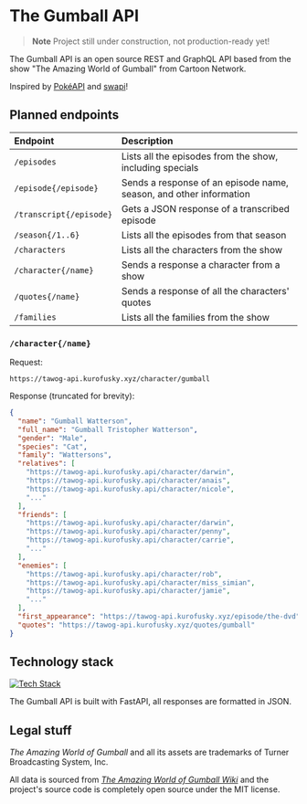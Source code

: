 # The Gumball API

> **Note**
> Project still under construction, not production-ready yet!

The Gumball API is an open source REST and GraphQL API based from the
show "The Amazing World of Gumball" from Cartoon Network.

Inspired by [PokéAPI](https://pokeapi.co/about) and [swapi](https://swapi.dev/about)!

## Planned endpoints
| Endpoint                | Description                                                        |
|:------------------------|:-------------------------------------------------------------------|
| `/episodes`             | Lists all the episodes from the show, including specials           |
| `/episode{/episode}`    | Sends a response of an episode name, season, and other information |
| `/transcript{/episode}` | Gets a JSON response of a transcribed episode                      |
| `/season{/1..6}`        | Lists all the episodes from that season                            |
| `/characters`           | Lists all the characters from the show                             |
| `/character{/name}`     | Sends a response a character from a show                           |
| `/quotes{/name}`        | Sends a response of all the characters' quotes                     |
| `/families`             | Lists all the families from the show                               |

### `/character{/name}`

Request:
```
https://tawog-api.kurofusky.xyz/character/gumball
```

Response (truncated for brevity):
```json
{
  "name": "Gumball Watterson",
  "full_name": "Gumball Tristopher Watterson",
  "gender": "Male",
  "species": "Cat",
  "family": "Wattersons",
  "relatives": [
    "https://tawog-api.kurofusky.api/character/darwin",
    "https://tawog-api.kurofusky.api/character/anais",
    "https://tawog-api.kurofusky.api/character/nicole",
    "..."
  ],
  "friends": [
    "https://tawog-api.kurofusky.api/character/darwin",
    "https://tawog-api.kurofusky.api/character/penny",
    "https://tawog-api.kurofusky.api/character/carrie",
    "..."
  ],
  "enemies": [
    "https://tawog-api.kurofusky.api/character/rob",
    "https://tawog-api.kurofusky.api/character/miss_simian",
    "https://tawog-api.kurofusky.api/character/jamie",
    "..."
  ],
  "first_appearance": "https://tawog-api.kurofusky.xyz/episode/the-dvd",
  "quotes": "https://tawog-api.kurofusky.xyz/quotes/gumball"
}
```


## Technology stack

[![Tech Stack](https://skillicons.dev/icons?i=py,fastapi,graphql,cloudflare)](https://skillicons.dev)

The Gumball API is built with FastAPI, all responses are formatted in JSON.

## Legal stuff

*The Amazing World of Gumball* and all its assets are trademarks of
Turner Broadcasting System, Inc.

All data is sourced from [*The Amazing World of Gumball Wiki*][wiki] and the
project's source code is completely open source under the MIT license.

[wiki]: https://theamazingworldofgumball.fandom.com